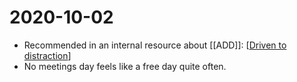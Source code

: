 # 2020-10-02

 - Recommended in an internal resource about [[ADD]]: [[Driven to distraction]]
 - No meetings day feels like a free day quite often.

[//begin]: # "Autogenerated link references for markdown compatibility"
[Driven to distraction]: driven-to-distraction "Driven to Distraction"
[//end]: # "Autogenerated link references"